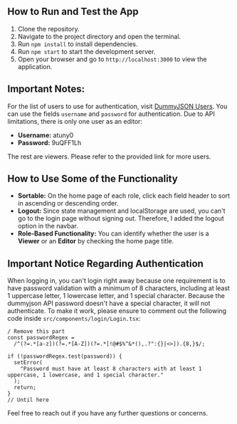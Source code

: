 ## How to Run and Test the App

1.  Clone the repository.
2.  Navigate to the project directory and open the terminal.
3.  Run `npm install` to install dependencies.
4.  Run `npm start` to start the development server.
5.  Open your browser and go to `http://localhost:3000` to view the application.

## Important Notes:

For the list of users to use for authentication, visit [DummyJSON Users](https://dummyjson.com/users). You can use the fields `username` and `password` for authentication. Due to API limitations, there is only one user as an editor:

- **Username:** atuny0
- **Password:** 9uQFF1Lh

The rest are viewers. Please refer to the provided link for more users.

## How to Use Some of the Functionality

- **Sortable:** On the home page of each role, click each field header to sort in ascending or descending order.
- **Logout:** Since state management and localStorage are used, you can't go to the login page without signing out. Therefore, I added the logout option in the navbar.
- **Role-Based Functionality:** You can identify whether the user is a **Viewer** or an **Editor** by checking the home page title.

## Important Notice Regarding Authentication

When logging in, you can't login right away because one requirement is to have password validation with a minimum of 8 characters, including at least 1 uppercase letter, 1 lowercase letter, and 1 special character. Because the dummyjson API password doesn't have a special character, it will not authenticate. To make it work, please ensure to comment out the following code inside `src/components/login/Login.tsx`:

    / Remove this part
    const passwordRegex =
      /^(?=.*[a-z])(?=.*[A-Z])(?=.*[!@#$%^&*(),.?":{}|<>]).{8,}$/;

    if (!passwordRegex.test(password)) {
      setError(
        "Password must have at least 8 characters with at least 1 uppercase, 1 lowercase, and 1 special character."
      );
      return;
    }
    // Until here

Feel free to reach out if you have any further questions or concerns.
